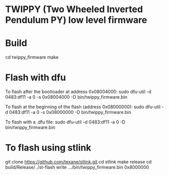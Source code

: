 # TWIPPY (Two Wheeled Inverted Pendulum PY) low level firmware

# Build
cd twippy_firmware
make

# Flash with dfu
To flash after the bootloader at address 0x08004000:
sudo dfu-util -d 0483:df11 -a 0 -s 0x08004000 -D bin/twippy_firmware.bin

To flash at the beginning of the flash (address 0x08000000):
sudo dfu-util -d 0483:df11 -a 0 -s 0x08000000 -D bin/twippy_firmware.bin

To flash with a .dfu file:
sudo dfu-util -d 0483:df11 -a 0 -D bin/twippy_firmware.bin

# To flash using stlink
git clone https://github.com/texane/stlink.git
cd stlink
make release
cd build/Release/
./st-flash write .../bin/twippy_firmware.bin 0x8000000

